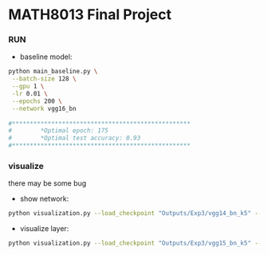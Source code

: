 # MATH8013 Final Project

### RUN
- baseline model:
~~~bash
python main_baseline.py \
 --batch-size 128 \
 --gpu 1 \
 -lr 0.01 \
 --epochs 200 \
 --network vgg16_bn
 
#**************************************************
#        *Optimal epoch: 175
#        *Optimal test accuracy: 0.93
#**************************************************
~~~
### visualize
there may be some bug
- show network:
~~~bash
python visualization.py --load_checkpoint "Outputs/Exp3/vgg14_bn_k5" --show_network True --network vgg14_bn_k5
~~~
- visualize layer:
~~~bash
python visualization.py --load_checkpoint "Outputs/Exp3/vgg15_bn_k5" --visualized_layer "features.0" --network vgg15_bn_k5
~~~
